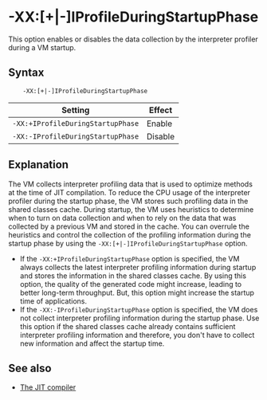 <!--
* Copyright (c) 2017, 2023 IBM Corp. and others
*
* This program and the accompanying materials are made
* available under the terms of the Eclipse Public License 2.0
* which accompanies this distribution and is available at
* https://www.eclipse.org/legal/epl-2.0/ or the Apache
* License, Version 2.0 which accompanies this distribution and
* is available at https://www.apache.org/licenses/LICENSE-2.0.
*
* This Source Code may also be made available under the
* following Secondary Licenses when the conditions for such
* availability set forth in the Eclipse Public License, v. 2.0
* are satisfied: GNU General Public License, version 2 with
* the GNU Classpath Exception [1] and GNU General Public
* License, version 2 with the OpenJDK Assembly Exception [2].
*
* [1] https://www.gnu.org/software/classpath/license.html
* [2] https://openjdk.org/legal/assembly-exception.html
*
* SPDX-License-Identifier: EPL-2.0 OR Apache-2.0 OR GPL-2.0-only WITH Classpath-exception-2.0 OR GPL-2.0-only WITH OpenJDK-assembly-exception-1.0
-->

# -XX:[+|-]IProfileDuringStartupPhase

This option enables or disables the data collection by the interpreter profiler during a VM startup.

## Syntax

        -XX:[+|-]IProfileDuringStartupPhase

| Setting                          | Effect  |
|----------------------------------|---------|
|`-XX:+IProfileDuringStartupPhase` | Enable  |
|`-XX:-IProfileDuringStartupPhase` | Disable |

## Explanation

The VM collects interpreter profiling data that is used to optimize methods at the time of JIT compilation. To reduce the CPU usage of the interpreter profiler during the startup phase, the VM stores such profiling data in the shared classes cache. During startup, the VM uses heuristics to determine when to turn on data collection and when to rely on the data that was collected by a previous VM and stored in the cache. You can overrule the heuristics and control the collection of the profiling information during the startup phase by using the `-XX:[+|-]IProfileDuringStartupPhase` option.

- If the `-XX:+IProfileDuringStartupPhase` option is specified, the VM always collects the latest interpreter profiling information during startup and stores the information in the shared classes cache. By using this option, the quality of the generated code might increase, leading to better long-term throughput. But, this option might increase the startup time of applications.
- If the `-XX:-IProfileDuringStartupPhase` option is specified, the VM does not collect interpreter profiling information during the startup phase. Use this option if the shared classes cache already contains sufficient interpreter profiling information and therefore, you don't have to collect new information and affect the startup time.

## See also

- [The JIT compiler](jit.md)


<!-- ==== END OF TOPIC ==== xxiprofileduringstartupphase.md ==== -->
